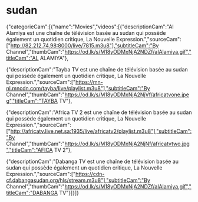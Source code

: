 # sudan
{"categorieCam":[{"name":"Movies","videos":[{"descriptionCam":"Al Alamiya est une chaîne de télévision basée au sudan qui possède également un quotidien critique, La Nouvelle Expression.","sourceCam":["http://82.212.74.98:8000/live/7815.m3u8"],"subtitleCam":"By Channel","thumbCam":"https://od.lk/s/M18yODMxNjA2NDZf/alAlamiya.gif","titleCam":"AL ALAMIYA"},

{"descriptionCam":"Tayba TV est une chaîne de télévision basée au sudan qui possède également un quotidien critique, La Nouvelle Expression.","sourceCam":["https://mn-nl.mncdn.com/tayba/live/playlist.m3u8"],"subtitleCam":"By Channel","thumbCam":"https://od.lk/s/M18yODMxNjA2NjVf/africatvone.jpeg","titleCam":"TAYBA TV"},

{"descriptionCam":"Africa TV 2 est une chaîne de télévision basée au sudan qui possède également un quotidien critique, La Nouvelle Expression.","sourceCam":["http://africatv.live.net.sa:1935/live/africatv2/playlist.m3u8"],"subtitleCam":"By Channel","thumbCam":"https://od.lk/s/M18yODMxNjA2NjNf/africatvtwo.jpg","titleCam":"AFICA TV 2"},

{"descriptionCam":"Dabanga TV est une chaîne de télévision basée au sudan qui possède également un quotidien critique, La Nouvelle Expression.","sourceCam":["https://cdn-cf.dabangasudan.org/hls/stream.m3u8"],"subtitleCam":"By Channel","thumbCam":"https://od.lk/s/M18yODMxNjA2NDZf/alAlamiya.gif","titleCam":"DABANGA TV"}]}]}
